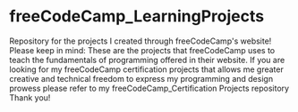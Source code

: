 # freeCodeCamp_LearningProjects
Repository for the projects I created through freeCodeCamp's website!
Please keep in mind: These are the projects that freeCodeCamp uses to teach the fundamentals of programming offered in their website.
If you are looking for my freeCodeCamp certification projects that allows me greater creative and technical freedom to express my programming and design prowess please refer to my freeCodeCamp_Certification Projects repository
Thank you!
